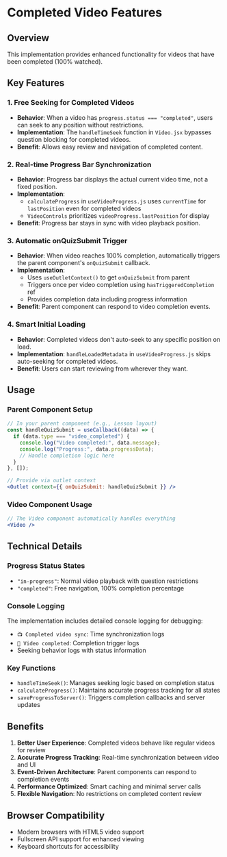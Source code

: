 # Completed Video Features

## Overview
This implementation provides enhanced functionality for videos that have been completed (100% watched).

## Key Features

### 1. Free Seeking for Completed Videos
- **Behavior**: When a video has `progress.status === "completed"`, users can seek to any position without restrictions.
- **Implementation**: The `handleTimeSeek` function in `Video.jsx` bypasses question blocking for completed videos.
- **Benefit**: Allows easy review and navigation of completed content.

### 2. Real-time Progress Bar Synchronization
- **Behavior**: Progress bar displays the actual current video time, not a fixed position.
- **Implementation**: 
  - `calculateProgress` in `useVideoProgress.js` uses `currentTime` for `lastPosition` even for completed videos
  - `VideoControls` prioritizes `videoProgress.lastPosition` for display
- **Benefit**: Progress bar stays in sync with video playback position.

### 3. Automatic onQuizSubmit Trigger
- **Behavior**: When video reaches 100% completion, automatically triggers the parent component's `onQuizSubmit` callback.
- **Implementation**: 
  - Uses `useOutletContext()` to get `onQuizSubmit` from parent
  - Triggers once per video completion using `hasTriggeredCompletion` ref
  - Provides completion data including progress information
- **Benefit**: Parent component can respond to video completion events.

### 4. Smart Initial Loading
- **Behavior**: Completed videos don't auto-seek to any specific position on load.
- **Implementation**: `handleLoadedMetadata` in `useVideoProgress.js` skips auto-seeking for completed videos.
- **Benefit**: Users can start reviewing from wherever they want.

## Usage

### Parent Component Setup
```jsx
// In your parent component (e.g., Lesson layout)
const handleQuizSubmit = useCallback((data) => {
  if (data.type === "video_completed") {
    console.log("Video completed:", data.message);
    console.log("Progress:", data.progressData);
    // Handle completion logic here
  }
}, []);

// Provide via outlet context
<Outlet context={{ onQuizSubmit: handleQuizSubmit }} />
```

### Video Component Usage
```jsx
// The Video component automatically handles everything
<Video />
```

## Technical Details

### Progress Status States
- `"in-progress"`: Normal video playback with question restrictions
- `"completed"`: Free navigation, 100% completion percentage

### Console Logging
The implementation includes detailed console logging for debugging:
- `📺 Completed video sync`: Time synchronization logs
- `🎉 Video completed`: Completion trigger logs
- Seeking behavior logs with status information

### Key Functions
- `handleTimeSeek()`: Manages seeking logic based on completion status
- `calculateProgress()`: Maintains accurate progress tracking for all states
- `saveProgressToServer()`: Triggers completion callbacks and server updates

## Benefits

1. **Better User Experience**: Completed videos behave like regular videos for review
2. **Accurate Progress Tracking**: Real-time synchronization between video and UI
3. **Event-Driven Architecture**: Parent components can respond to completion events
4. **Performance Optimized**: Smart caching and minimal server calls
5. **Flexible Navigation**: No restrictions on completed content review

## Browser Compatibility
- Modern browsers with HTML5 video support
- Fullscreen API support for enhanced viewing
- Keyboard shortcuts for accessibility 